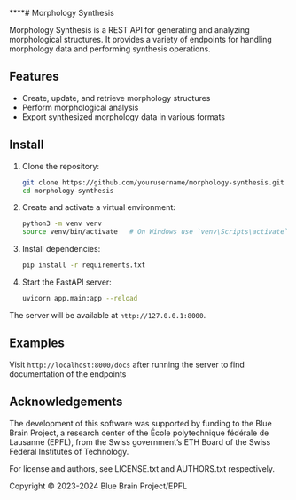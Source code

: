 ****# Morphology Synthesis



Morphology Synthesis is a REST API for generating and analyzing morphological structures. It provides a variety of endpoints for handling morphology data and performing synthesis operations.

## Features

- Create, update, and retrieve morphology structures
- Perform morphological analysis
- Export synthesized morphology data in various formats

## Install

1. Clone the repository:
    ```bash
    git clone https://github.com/yourusername/morphology-synthesis.git
    cd morphology-synthesis
    ```

2. Create and activate a virtual environment:
    ```bash
    python3 -m venv venv
    source venv/bin/activate   # On Windows use `venv\Scripts\activate`
    ```

3. Install dependencies:
    ```bash
    pip install -r requirements.txt
    ```

4. Start the FastAPI server:
    ```bash
    uvicorn app.main:app --reload
    ```


The server will be available at `http://127.0.0.1:8000`.


## Examples

Visit `http://localhost:8000/docs` after running the server to find documentation of the endpoints

## Acknowledgements

The development of this software was supported by funding to the Blue Brain Project, a research center of the École polytechnique fédérale de Lausanne (EPFL), from the Swiss government’s ETH Board of the Swiss Federal Institutes of Technology.

For license and authors, see LICENSE.txt and AUTHORS.txt respectively.

Copyright &copy; 2023-2024 Blue Brain Project/EPFL